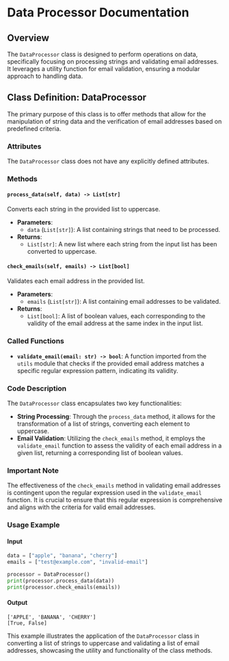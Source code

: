 # Data Processor Documentation

## Overview

The `DataProcessor` class is designed to perform operations on data, specifically focusing on processing strings and validating email addresses. It leverages a utility function for email validation, ensuring a modular approach to handling data.

## Class Definition: DataProcessor

The primary purpose of this class is to offer methods that allow for the manipulation of string data and the verification of email addresses based on predefined criteria.

### Attributes

The `DataProcessor` class does not have any explicitly defined attributes.

### Methods

#### `process_data(self, data) -> List[str]`

Converts each string in the provided list to uppercase.

- **Parameters**:
    - `data` (`List[str]`): A list containing strings that need to be processed.
- **Returns**:
    - `List[str]`: A new list where each string from the input list has been converted to uppercase.

#### `check_emails(self, emails) -> List[bool]`

Validates each email address in the provided list.

- **Parameters**:
    - `emails` (`List[str]`): A list containing email addresses to be validated.
- **Returns**:
    - `List[bool]`: A list of boolean values, each corresponding to the validity of the email address at the same index in the input list.

### Called Functions

- **`validate_email(email: str) -> bool`**: A function imported from the `utils` module that checks if the provided email address matches a specific regular expression pattern, indicating its validity.

### Code Description

The `DataProcessor` class encapsulates two key functionalities:
- **String Processing**: Through the `process_data` method, it allows for the transformation of a list of strings, converting each element to uppercase.
- **Email Validation**: Utilizing the `check_emails` method, it employs the `validate_email` function to assess the validity of each email address in a given list, returning a corresponding list of boolean values.

### Important Note

The effectiveness of the `check_emails` method in validating email addresses is contingent upon the regular expression used in the `validate_email` function. It is crucial to ensure that this regular expression is comprehensive and aligns with the criteria for valid email addresses.

### Usage Example

#### Input

```python
data = ["apple", "banana", "cherry"]
emails = ["test@example.com", "invalid-email"]

processor = DataProcessor()
print(processor.process_data(data))
print(processor.check_emails(emails))
```

#### Output

```
['APPLE', 'BANANA', 'CHERRY']
[True, False]
```

This example illustrates the application of the `DataProcessor` class in converting a list of strings to uppercase and validating a list of email addresses, showcasing the utility and functionality of the class methods.